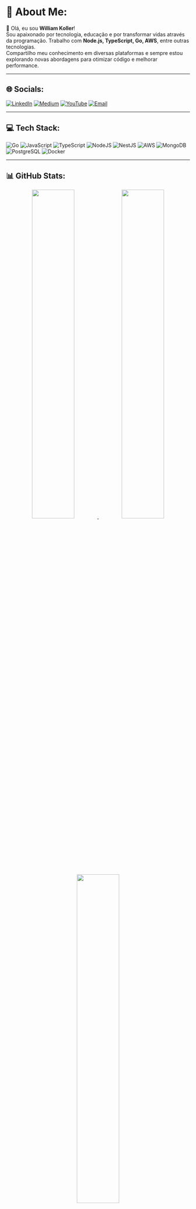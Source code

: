 # 💫 About Me:
👋 Olá, eu sou **William Koller**!  
Sou apaixonado por tecnologia, educação e por transformar vidas através da programação. Trabalho com **Node.js, TypeScript, Go, AWS**, entre outras tecnologias.  
Compartilho meu conhecimento em diversas plataformas e sempre estou explorando novas abordagens para otimizar código e melhorar performance.

---

## 🌐 Socials:
[![LinkedIn](https://img.shields.io/badge/LinkedIn-%230077B5.svg?logo=linkedin&logoColor=white)](https://linkedin.com/in/williamkoller) 
[![Medium](https://img.shields.io/badge/Medium-12100E?logo=medium&logoColor=white)](https://medium.com/@iamwilliamkoller) 
[![YouTube](https://img.shields.io/badge/YouTube-%23FF0000.svg?logo=YouTube&logoColor=white)](https://youtube.com/@williamkoller) 
[![Email](https://img.shields.io/badge/Email-D14836?logo=gmail&logoColor=white)](mailto:williamkoller30@gmail.com)

---

## 💻 Tech Stack:
![Go](https://img.shields.io/badge/go-%2300ADD8.svg?style=for-the-badge&logo=go&logoColor=white) 
![JavaScript](https://img.shields.io/badge/javascript-%23323330.svg?style=for-the-badge&logo=javascript&logoColor=%23F7DF1E) 
![TypeScript](https://img.shields.io/badge/typescript-%23007ACC.svg?style=for-the-badge&logo=typescript&logoColor=white) 
![NodeJS](https://img.shields.io/badge/node.js-43853D?style=for-the-badge&logo=node.js&logoColor=white) 
![NestJS](https://img.shields.io/badge/nestjs-%23E0234E.svg?style=for-the-badge&logo=nestjs&logoColor=white) 
![AWS](https://img.shields.io/badge/AWS-%23FF9900.svg?style=for-the-badge&logo=amazon-aws&logoColor=white) 
![MongoDB](https://img.shields.io/badge/MongoDB-%234ea94b.svg?style=for-the-badge&logo=mongodb&logoColor=white) 
![PostgreSQL](https://img.shields.io/badge/postgres-%23316192.svg?style=for-the-badge&logo=postgresql&logoColor=white) 
![Docker](https://img.shields.io/badge/docker-%230db7ed.svg?style=for-the-badge&logo=docker&logoColor=white) 

---

## 📊 GitHub Stats:
<div align="center">

<a href="https://github.com/williamkoller">
  <img width="48%" src="https://github-readme-stats.vercel.app/api?username=williamkoller&theme=tokyonight&hide_border=false&include_all_commits=true&count_private=true" />
</a>
<a href="https://github.com/williamkoller">
  <img width="48%" src="https://github-readme-streak-stats.herokuapp.com/?user=williamkoller&theme=tokyonight&hide_border=false" />
</a>
<a href="https://github.com/williamkoller">
  <img width="48%" src="https://github-readme-stats.vercel.app/api/top-langs/?username=williamkoller&theme=tokyonight&hide_border=false&include_all_commits=true&count_private=true&layout=compact" />
</a>

</div>

---

## 🏆 GitHub Trophies:
<div align="center">
  <img src="https://github-profile-trophy.vercel.app/?username=williamkoller&theme=radical&no-frame=false&no-bg=true&margin-w=4" />
</div>

---

## ⏳ Horas de Código:
[![wakatime](https://wakatime.com/badge/user/f8b538ef-5e09-4369-8b13-b9baf54326e9.svg)](https://wakatime.com/@f8b538ef-5e09-4369-8b13-b9baf54326e9)

---

## 🎥 Últimos vídeos:
📌 **Playlist:** [Arch DDD com NestJS](https://www.youtube.com/watch?v=EmqdupU-RQk&list=PL0EjZr3fsjRiaHA1uVmE-CW8H-48HD6mG)

- [Como trabalhar com variáveis de ambiente - NestJS](https://www.youtube.com/watch?v=v6liEdKS3-Y)
- [Iniciando o módulo de Autenticação - NestJS](https://www.youtube.com/watch?v=T2ghzLaSZ_E)
- [Bcrypt no NestJS](https://www.youtube.com/watch?v=DIJvFrR9PpA&t=162s)

---

## ✍️ Últimos artigos:
📌 **Mais no [Dev.to](https://dev.to/williamkoller) e [Medium](https://medium.com/@william-koller)**

- 🔹 [Como assinar commits](https://dev.to/williamkoller/assinatura-de-commits-2ac0)
- 🔹 [Autenticação em várias contas do GitHub usando SSH](https://dev.to/williamkoller/autenticacao-em-varias-contas-do-github-usando-ssh-5eom)
- 🔹 [Como evitar SQL Injection no MongoDB](https://dev.to/williamkoller/como-evitar-sql-injection-no-mongodb-1fo3)
- 🔹 [SOLID - Princípios da Programação Orientada a Objetos](https://dev.to/williamkoller/solid-principios-da-programacao-orientada-a-objetos-oop-50g3)
- 🔹 [Desvendando o Design Pattern IIFE em JavaScript](https://iamwilliamkoller.medium.com/desvendando-o-design-pattern-iife-em-javascript-e248dfcac890)

---

### 🚀 Vamos conectar?
Se quiser trocar ideias sobre tecnologia, **me chama no LinkedIn** ou acompanha os conteúdos no **YouTube** e **Dev.to**! 🚀
